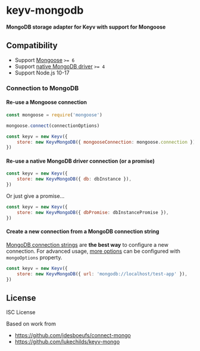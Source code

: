 # keyv-mongodb

**MongoDB storage adapter for Keyv with support for Mongoose**

## Compatibility

- Support [Mongoose](http://mongoosejs.com/index.html) `>= 6`
- Support [native MongoDB driver](http://mongodb.github.io/node-mongodb-native/) `>= 4`
- Support Node.js 10-17

### Connection to MongoDB

#### Re-use a Mongoose connection

```js
const mongoose = require('mongoose')

mongoose.connect(connectionOptions)

const keyv = new Keyv({
	store: new KeyvMongoDB({ mongooseConnection: mongoose.connection }),
})
```

#### Re-use a native MongoDB driver connection (or a promise)

```js
const keyv = new Keyv({
	store: new KeyvMongoDB({ db: dbInstance }),
})
```

Or just give a promise...

```js
const keyv = new Keyv({
	store: new KeyvMongoDB({ dbPromise: dbInstancePromise }),
})
```

#### Create a new connection from a MongoDB connection string

[MongoDB connection strings](http://docs.mongodb.org/manual/reference/connection-string/) are **the best way** to configure a new connection. For advanced usage, [more options](http://mongodb.github.io/node-mongodb-native/driver-articles/mongoclient.html#mongoclient-connect-options) can be configured with `mongoOptions` property.

```js
const keyv = new Keyv({
	store: new KeyvMongoDB({ url: 'mongodb://localhost/test-app' }),
})
```

## License

ISC License

Based on work from

- https://github.com/jdesboeufs/connect-mongo
- https://github.com/lukechilds/keyv-mongo

